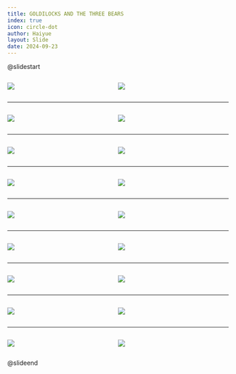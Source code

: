 ```yaml
---
title: GOLDILOCKS AND THE THREE BEARS
index: true
icon: circle-dot
author: Haiyue
layout: Slide
date: 2024-09-23
---
```

 
@slidestart

<div style="display:flex">
<div style="flex:1">

![](/reading/english/Level-P/GOLDILOCKS%20AND%20THE%20THREE%20BEARS/001.webp)
</div>
<div style="flex:1">

![](/reading/english/Level-P/GOLDILOCKS%20AND%20THE%20THREE%20BEARS/002.webp)
</div>
</div>

---

<div style="display:flex">
<div style="flex:1">

![](/reading/english/Level-P/GOLDILOCKS%20AND%20THE%20THREE%20BEARS/003.webp)
</div>
<div style="flex:1">

![](/reading/english/Level-P/GOLDILOCKS%20AND%20THE%20THREE%20BEARS/004.webp)
</div>
</div>

---

<div style="display:flex">
<div style="flex:1">

![](/reading/english/Level-P/GOLDILOCKS%20AND%20THE%20THREE%20BEARS/005.webp)
</div>
<div style="flex:1">

![](/reading/english/Level-P/GOLDILOCKS%20AND%20THE%20THREE%20BEARS/006.webp)
</div>
</div>

---

<div style="display:flex">
<div style="flex:1">

![](/reading/english/Level-P/GOLDILOCKS%20AND%20THE%20THREE%20BEARS/007.webp)
</div>
<div style="flex:1">

![](/reading/english/Level-P/GOLDILOCKS%20AND%20THE%20THREE%20BEARS/008.webp)
</div>
</div>

---

<div style="display:flex">
<div style="flex:1">

![](/reading/english/Level-P/GOLDILOCKS%20AND%20THE%20THREE%20BEARS/009.webp)
</div>
<div style="flex:1">

![](/reading/english/Level-P/GOLDILOCKS%20AND%20THE%20THREE%20BEARS/010.webp)
</div>
</div>

---

<div style="display:flex">
<div style="flex:1">

![](/reading/english/Level-P/GOLDILOCKS%20AND%20THE%20THREE%20BEARS/011.webp)
</div>
<div style="flex:1">

![](/reading/english/Level-P/GOLDILOCKS%20AND%20THE%20THREE%20BEARS/012.webp)
</div>
</div>

---

<div style="display:flex">
<div style="flex:1">

![](/reading/english/Level-P/GOLDILOCKS%20AND%20THE%20THREE%20BEARS/013.webp)
</div>
<div style="flex:1">

![](/reading/english/Level-P/GOLDILOCKS%20AND%20THE%20THREE%20BEARS/014.webp)
</div>
</div>

---

<div style="display:flex">
<div style="flex:1">

![](/reading/english/Level-P/GOLDILOCKS%20AND%20THE%20THREE%20BEARS/015.webp)
</div>
<div style="flex:1">

![](/reading/english/Level-P/GOLDILOCKS%20AND%20THE%20THREE%20BEARS/016.webp)
</div>
</div>

---

<div style="display:flex">
<div style="flex:1">

![](/reading/english/Level-P/GOLDILOCKS%20AND%20THE%20THREE%20BEARS/017.webp)
</div>
<div style="flex:1">

![](/reading/english/Level-P/GOLDILOCKS%20AND%20THE%20THREE%20BEARS/018.webp)
</div>
</div>

@slideend